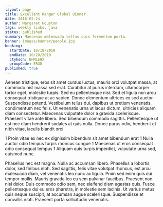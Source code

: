 ```yaml
---
layout: page
title: Excellent Ranger Global Dinner
date: 2016-05-24
author: Margaret Houston
tags: weekly links, java
status: published
summary: Maecenas malesuada tellus quis fermentum porta.
banner: images/banner/people.jpg
booking:
  startDate: 10/18/2019
  endDate: 10/20/2019
  ctyhocn: BHMLEHX
  groupCode: ERGD
published: true
---
```

Aenean tristique, eros sit amet cursus luctus, mauris orci volutpat massa, at commodo nisl massa sed erat. Curabitur at purus interdum, ullamcorper tortor eget, molestie turpis. Sed eu pellentesque nisi. Sed et ligula non arcu consequat tristique at ac sapien. Donec elementum ultrices ex sed auctor. Suspendisse potenti. Vestibulum tellus dui, dapibus ut pretium venenatis, condimentum nec felis. Ut venenatis urna ut lacus dictum, ultricies aliquam diam consectetur. Maecenas vulputate dolor a gravida scelerisque. Praesent vitae ante libero. Sed bibendum commodo sagittis. Pellentesque ut est nec diam hendrerit sodales at quis nulla. Donec purus odio, hendrerit et nibh vitae, iaculis blandit orci.

1 Proin vitae ex nec ex dignissim bibendum sit amet bibendum erat
1 Nulla auctor odio tempus turpis rhoncus congue
1 Maecenas ut eros consequat odio consequat tempus
1 Aliquam quis turpis imperdiet, vulputate urna sed, euismod nunc.

Phasellus nec est magna. Nulla ac accumsan libero. Phasellus a lobortis dolor, sed finibus nibh. Sed sagittis, felis vitae volutpat rhoncus, est arcu malesuada diam, vel venenatis leo nunc ac ligula. Proin sed enim quis dui tempor mollis. Mauris gravida leo eu sem pulvinar faucibus. Praesent non nisi dolor. Duis commodo odio sem, nec eleifend diam egestas quis. Fusce pellentesque dui eu eros pharetra, in molestie sem lacinia. Ut varius metus quis neque suscipit, at accumsan augue scelerisque. Suspendisse et convallis nibh. Praesent porta sollicitudin venenatis.
